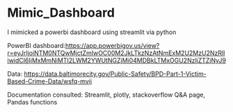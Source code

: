 # Mimic_Dashboard
I mimicked a powerbi dashboard using streamlit via python

PowerBI dashboard:https://app.powerbigov.us/view?r=eyJrIjoiNTM0NTQwMjctZmIwOC00M2JkLTkzNzAtNmExM2U2MzU2NzRlIiwidCI6IjMxMmNiMTI2LWM2YWUtNGZjMi04MDBkLTMxOGU2NzljZTZjNyJ9

Data: https://data.baltimorecity.gov/Public-Safety/BPD-Part-1-Victim-Based-Crime-Data/wsfq-mvij

Documentation consulted: Streamlit, plotly, stackoverflow Q&A page, Pandas functions

